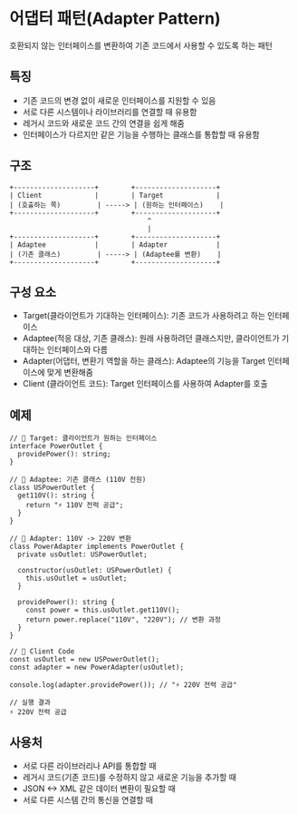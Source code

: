 # 어댑터 패턴(Adapter Pattern)

호환되지 않는 인터페이스를 변환하여 기존 코드에서 사용할 수 있도록 하는 패턴

## 특징

- 기존 코드의 변경 없이 새로운 인터페이스를 지원할 수 있음
- 서로 다른 시스템이나 라이브러리를 연결할 때 유용함
- 레거시 코드와 새로운 코드 간의 연결을 쉽게 해줌
- 인터페이스가 다르지만 같은 기능을 수행하는 클래스를 통합할 때 유용함

## 구조

```
+--------------------+        +--------------------+
| Client             |        | Target             |
| (호출하는 쪽)         | -----> | (원하는 인터페이스)    |
+--------------------+        +--------------------+
                                  ^
                                  |
+--------------------+        +--------------------+
| Adaptee            |        | Adapter            |
| (기존 클래스)         | -----> | (Adaptee를 변환)    |
+--------------------+        +--------------------+
```

## 구성 요소

- Target(클라이언트가 기대하는 인터페이스): 기존 코드가 사용하려고 하는 인터페이스
- Adaptee(적응 대상, 기존 클래스): 원래 사용하려던 클래스지만, 클라이언트가 기대하는 인터페이스와 다름
- Adapter(어댑터, 변환기 역할을 하는 클래스): Adaptee의 기능을 Target 인터페이스에 맞게 변환해줌
- Client (클라이언트 코드): Target 인터페이스를 사용하여 Adapter를 호출

## 예제

```
// 🎯 Target: 클라이언트가 원하는 인터페이스
interface PowerOutlet {
  providePower(): string;
}

// 🔌 Adaptee: 기존 클래스 (110V 전원)
class USPowerOutlet {
  get110V(): string {
    return "⚡ 110V 전력 공급";
  }
}

// 🔌 Adapter: 110V -> 220V 변환
class PowerAdapter implements PowerOutlet {
  private usOutlet: USPowerOutlet;

  constructor(usOutlet: USPowerOutlet) {
    this.usOutlet = usOutlet;
  }

  providePower(): string {
    const power = this.usOutlet.get110V();
    return power.replace("110V", "220V"); // 변환 과정
  }
}

// 🎯 Client Code
const usOutlet = new USPowerOutlet();
const adapter = new PowerAdapter(usOutlet);

console.log(adapter.providePower()); // "⚡ 220V 전력 공급"

// 실행 결과
⚡ 220V 전력 공급
```

## 사용처

- 서로 다른 라이브러리나 API를 통합할 때
- 레거시 코드(기존 코드)를 수정하지 않고 새로운 기능을 추가할 때
- JSON <-> XML 같은 데이터 변환이 필요할 때
- 서로 다른 시스템 간의 통신을 연결할 때
